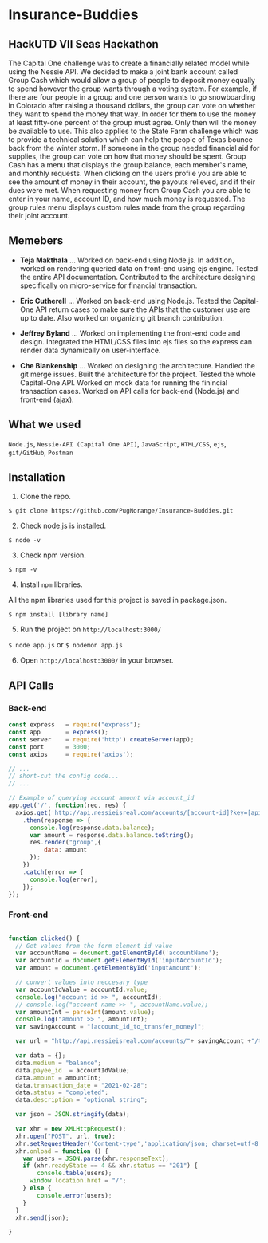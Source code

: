 # Insurance-Buddies

## HackUTD VII Seas Hackathon
The Capital One challenge was to create a financially related model while using the
Nessie API. We decided to make a joint bank account called Group Cash which would allow a
group of people to deposit money equally to spend however the group wants through a voting
system. For example, if there are four people in a group and one person wants to go
snowboarding in Colorado after raising a thousand dollars, the group can vote on whether they
want to spend the money that way. In order for them to use the money at least fifty-one percent
of the group must agree. Only then will the money be available to use. This also applies to the
State Farm challenge which was to provide a technical solution which can help the people of
Texas bounce back from the winter storm. If someone in the group needed financial aid for
supplies, the group can vote on how that money should be spent.
Group Cash has a menu that displays the group balance, each member's name, and
monthly requests. When clicking on the users profile you are able to see the amount of money in
their account, the payouts relieved, and if their dues were met. When requesting money from
Group Cash you are able to enter in your name, account ID, and how much money is requested.
The group rules menu displays custom rules made from the group regarding their joint account.


## Memebers
* __Teja Makthala__
... Worked on back-end using Node.js. In addition, worked on rendering queried data on front-end using ejs engine. Tested the entire API documentation. Contributed to the architecture designing specifically on micro-service for financial transaction.

* __Eric Cutherell__
... Worked on back-end using Node.js. Tested the Capital-One API return cases to make sure the APIs that the customer use are up to date. Also worked on organizing git branch contribution.

* __Jeffrey Byland__
... Worked on implementing the front-end code and design. Integrated the HTML/CSS files into ejs files so the express can render data dynamically on user-interface.

* __Che Blankenship__
... Worked on designing the architecture. Handled the git merge issues. Built the architecture for the project. Tested the whole Capital-One API. Worked on mock data for running the finincial transaction cases. Worked on API calls for back-end (Node.js) and front-end (ajax).



## What we used
`Node.js`, `Nessie-API (Capital One API)`, `JavaScript`, `HTML/CSS`, `ejs`, `git/GitHub`, `Postman`


## Installation
1. Clone the repo.

`$ git clone https://github.com/PugNorange/Insurance-Buddies.git`

2. Check node.js is installed.

`$ node -v`

3. Check npm version.

`$ npm -v`

4. Install `npm` libraries.

All the npm libraries used for this project is saved in package.json.

`$ npm install [library name]`

5. Run the project on `http://localhost:3000/`

`$ node app.js` or `$ nodemon app.js`

6. Open `http://localhost:3000/` in your browser.



## API Calls

### Back-end
```javascript
const express   = require("express");
const app       = express();
const server    = require('http').createServer(app);
const port      = 3000;
const axios     = require('axios');

// ...
// short-cut the config code...
// ...

// Example of querying account amount via account_id
app.get('/', function(req, res) {
  axios.get('http://api.nessieisreal.com/accounts/[account-id]?key=[api-key]')
    .then(response => {
      console.log(response.data.balance);
      var amount = response.data.balance.toString();
      res.render("group",{
          data: amount
      });
    })
    .catch(error => {
      console.log(error);
    });
});

```


### Front-end
```javascript

function clicked() {
  // Get values from the form element id value
  var accountName = document.getElementById('accountName');
  var accountId = document.getElementById('inputAccountId');
  var amount = document.getElementById('inputAmount');

  // convert values into neccesary type
  var accountIdValue = accountId.value;
  console.log("account id >> ", accountId);
  // console.log("account name >> ", accountName.value);
  var amountInt = parseInt(amount.value);
  console.log("amount >> ", amountInt);
  var savingAccount = "[account_id_to_transfer_money]";

  var url = "http://api.nessieisreal.com/accounts/"+ savingAccount +"/transfers?key=[api-key]";

  var data = {};
  data.medium = "balance";
  data.payee_id  = accountIdValue;
  data.amount = amountInt;
  data.transaction_date = "2021-02-28";
  data.status = "completed";
  data.description = "optional string";

  var json = JSON.stringify(data);

  var xhr = new XMLHttpRequest();
  xhr.open("POST", url, true);
  xhr.setRequestHeader('Content-type','application/json; charset=utf-8');
  xhr.onload = function () {
  	var users = JSON.parse(xhr.responseText);
  	if (xhr.readyState == 4 && xhr.status == "201") {
  		console.table(users);
      window.location.href = "/";
  	} else {
  		console.error(users);
  	}
  }
  xhr.send(json);

}
```
